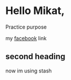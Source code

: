# Hello Mikat,

Practice purpose

my [facebook](https://www.facebook.com/mikatctg9) link

## second heading

now im using stash
